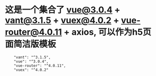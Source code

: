 # 这是一个集合了 vue@3.0.4 + vant@3.1.5 + vuex@4.0.2 + vue-router@4.0.11 + axios, 可以作为h5页面简洁版模板
```
    "vant": "^3.1.5",
    "vue": "^3.0.4",
    "vue-router": "^4.0.11",
    "vuex": "^4.0.2"
```
